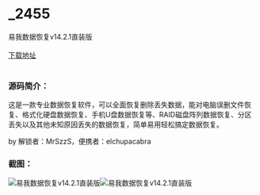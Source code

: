# _2455
易我数据恢复v14.2.1直装版
<br/></br>
[下载地址](https://www.uuid2.com/2455.html "下载地址")
<br/></br>
<h3>源码简介：</h3>
<p>这是一款专业数据恢复软件，可以全面恢复删除丢失数据，能对电脑误删文件恢复、格式化硬盘数据恢复、手机U盘数据恢复等、RAID磁盘阵列数据恢复、分区丢失以及其他未知原因丢失的数据恢复，简单易用轻松搞定数据恢复。<p>
<p>by 解锁者：MrSzzS，便携者：elchupacabra<p>
<h3>截图：</h3>
<img src="https://www.uuid2.com/wp-content/uploads/img/202108/d3643e3766.png" alt="易我数据恢复v14.2.1直装版"><img src="https://www.uuid2.com/wp-content/uploads/img/202108/d3643e3303.png" alt="易我数据恢复v14.2.1直装版">

